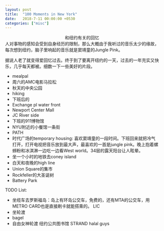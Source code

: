 ```yaml
---
layout: post
title:  "100 Moments in New York"
date:   2018-7-11 00:00:00 +0530
categories: ["misc"]
--- 
```


<center>和纽约有关的回忆</center>
人对事物的感知会受到自身经历的限制，那么大概由于我听过的音乐太少的缘故，每次想到纽约，脑子里响起的音乐就是窦靖童的Jungle Pink。

据说人老了就变得爱回忆过去。终于到了要离开纽约的一天，过去的一年充实又快乐，几乎每天都被。细数一下一些美好的片段。
- mealpal
- 周六的AMC电影马拉松
- 秋天的中央公园
- hiking
- 下班后的
- Exchange pl water front
- Newport Center Mall
- JC River side
- 下班的911博物馆
- NYU附近的小餐馆一条街
- PATH
- 时代广场的temporary housing:
喜欢窦靖童的一段时间。下班回来就把冷气打开，打开电视把音乐放到最大声，最喜欢的一首是jungle pink。晚上抱着螺蛳粉和冰淇淋一边吃一边看West world。34层的露天阳台让人眩晕。
- 坐一个小时的地铁去coney island
- 白天和夜晚的high line
- Union Square的集市
- Rockfeller的大圣诞树
- Battery Park

TODO List:
- 坐缆车去罗斯福岛：岛上有环岛公交车，免费的，还有MTA的公交车，用METRO CARD也是直接刷卡就能搭乘的。
LIC
- 坐轮渡
- bagel
- 自由女神轮渡
纽约公共图书馆
STRAND
halal guys

[poster]: /img/rh/poster.jpg
